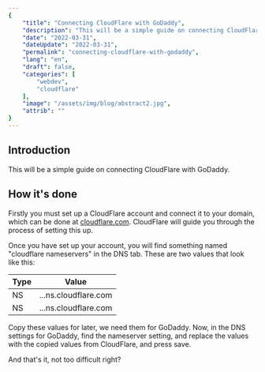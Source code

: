 ```yaml
---
{
    "title": "Connecting CloudFlare with GoDaddy",
    "description": "This will be a simple guide on connecting CloudFlare with GoDaddy.",
    "date": "2022-03-31",
    "dateUpdate": "2022-03-31",
    "permalink": "connecting-cloudflare-with-godaddy",
    "lang": "en",
    "draft": false,
    "categories": [
        "webdev",
        "cloudflare"
    ],
    "image": "/assets/img/blog/abstract2.jpg",
    "attrib": ""
}
---
```


## Introduction

This will be a simple guide on connecting CloudFlare with GoDaddy.

## How it's done

Firstly you must set up a CloudFlare account and connect it to your domain,
which can be done at [cloudflare.com](https://cloudflare.com). CloudFlare will
guide you through the process of setting this up.

Once you have set up your account, you will find something named "cloudflare nameservers"
in the DNS tab. These are two values that look like this:

| Type   |  Value               |
| ------ | -------------------- |
| NS     | ...ns.cloudflare.com |
| NS     | ...ns.cloudflare.com |

Copy these values for later, we need them for GoDaddy. 
Now, in the DNS settings for GoDaddy, find the nameserver setting, and replace
the values with the copied values from CloudFlare, and press save.

And that's it, not too difficult right?